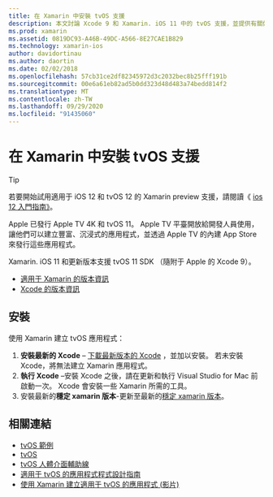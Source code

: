 ```yaml
---
title: 在 Xamarin 中安裝 tvOS 支援
description: 本文討論 Xcode 9 和 Xamarin. iOS 11 中的 tvOS 支援，並提供有關如何設定以使用 Xamarin 開發 tvOS 應用程式的簡要指示。
ms.prod: xamarin
ms.assetid: 0819DC93-A46B-49DC-A566-8E27CAE1B829
ms.technology: xamarin-ios
author: davidortinau
ms.author: daortin
ms.date: 02/02/2018
ms.openlocfilehash: 57cb31ce2df82345972d3c2032bec8b25fff191b
ms.sourcegitcommit: 00e6a61eb82ad5b0dd323d48d483a74bedd814f2
ms.translationtype: MT
ms.contentlocale: zh-TW
ms.lasthandoff: 09/29/2020
ms.locfileid: "91435060"
---
```

# <a name="installing-tvos-support-in-xamarin"></a>在 Xamarin 中安裝 tvOS 支援

> [!TIP]
> 若要開始試用適用于 iOS 12 和 tvOS 12 的 Xamarin preview 支援，請閱讀《 [ios 12 入門指南》](~/ios/platform/introduction-to-ios12/get-started.md)。

Apple 已發行 Apple TV 4K 和 tvOS 11。 Apple TV 平臺開放給開發人員使用，讓他們可以建立豐富、沉浸式的應用程式，並透過 Apple TV 的內建 App Store 來發行這些應用程式。

Xamarin. iOS 11 和更新版本支援 tvOS 11 SDK （隨附于 Apple 的 Xcode 9）。

- [適用于 Xamarin 的版本資訊](/xamarin/ios/release-notes/)
- [Xcode 的版本資訊](https://developer.apple.com/library/content/releasenotes/DeveloperTools/RN-Xcode/Chapters/Introduction.html#//apple_ref/doc/uid/TP40001051-CH1-SW876)

## <a name="installation"></a>安裝

使用 Xamarin 建立 tvOS 應用程式：

1. **安裝最新的 Xcode** – [下載最新版本的 Xcode](https://developer.apple.com/xcode/download/) ，並加以安裝。 若未安裝 Xcode，將無法建立 Xamarin 應用程式。 
2. **執行 Xcode** –安裝 Xcode 之後，請在更新和執行 Visual Studio for Mac 前啟動一次。 Xcode 會安裝一些 Xamarin 所需的工具。
3. 安裝最新的**穩定 xamarin 版本**-更新至最新的[穩定 xamarin 版本](https://github.com/xamarin/recipes/tree/master/Recipes/cross-platform/ide/change_updates_channel)。

## <a name="related-links"></a>相關連結

- [tvOS 範例](/samples/browse/?products=xamarin&term=Xamarin.iOS%2btvOS)
- [tvOS](https://developer.apple.com/tvos/)
- [tvOS 人體介面輔助線](https://developer.apple.com/tvos/human-interface-guidelines/)
- [適用于 tvOS 的應用程式程式設計指南](https://developer.apple.com/library/prerelease/tvos/documentation/General/Conceptual/AppleTV_PG/)
- [使用 Xamarin 建立適用于 tvOS 的應用程式 (影片) ](https://university.xamarin.com/lightninglectures/tvos-with-xamarin)